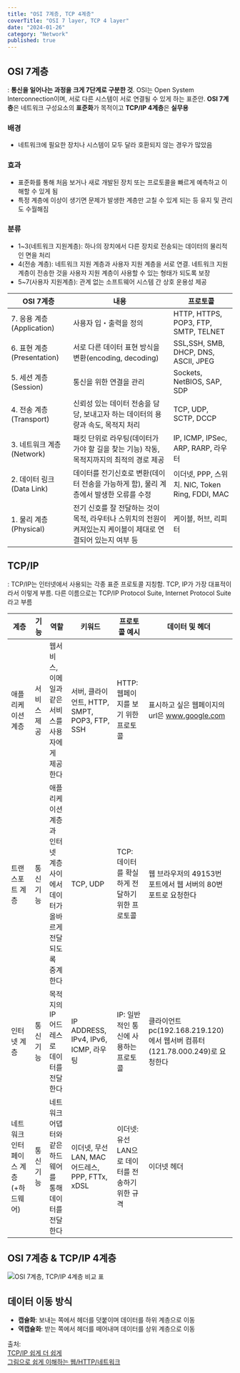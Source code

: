 ```yaml
---
title: "OSI 7계층, TCP 4계층"
coverTitle: "OSI 7 layer, TCP 4 layer"
date: "2024-01-26"
category: "Network"
published: true
---
```


## OSI 7계층

: **통신을 일어나는 과정을 크게 7단계로 구분한 것**. OSI는 Open System Interconnection이며, 서로 다른 시스템이 서로 연결될 수 있게 하는 표준안. **OSI 7계층**은 네트워크 구성요소의 **표준화**가 목적이고 **TCP/IP 4계층**은 **실무용**

### 배경

- 네트워크에 필요한 장치나 시스템이 모두 달라 호환되지 않는 경우가 많았음

### 효과

- 표준화를 통해 처음 보거나 새로 개발된 장치 또는 프로토콜을 빠르게 예측하고 이해할 수 있게 됨
- 특정 계층에 이상이 생기면 문제가 발생한 계층만 고칠 수 있게 되는 등 유지 및 관리도 수월해짐

### 분류

- 1~3(네트워크 지원계층): 하나의 장치에서 다른 장치로 전송되는 데이터의 물리적인 면을 처리
- 4(전송 계층): 네트워크 지원 계층과 사용자 지원 계층을 서로 연결. 네트워크 지원 계층이 전송한 것을 사용자 지원 계층이 사용할 수 있는 형태가 되도록 보장
- 5~7(사용자 지원계층): 관계 없는 소프트웨어 시스템 간 상호 운용성 제공

| OSI 7계층                  | 내용                                                                                                           | 프로토콜                                        |
| -------------------------- | -------------------------------------------------------------------------------------------------------------- | ----------------------------------------------- |
| 7. 응용 계층(Application)  | 사용자 입・출력을 정의                                                                                         | HTTP, HTTPS, POP3, FTP, SMTP, TELNET            |
| 6. 표현 계층(Presentation) | 서로 다른 데이터 표현 방식을 변환(encoding, decoding)                                                          | SSL,SSH, SMB, DHCP, DNS, ASCII, JPEG            |
| 5. 세션 계층(Session)      | 통신을 위한 연결을 관리                                                                                        | Sockets, NetBIOS, SAP, SDP                      |
| 4. 전송 계층(Transport)    | 신뢰성 있는 데이터 전송을 담당, 보내고자 하는 데이터의 용량과 속도, 목적지 처리                                | TCP, UDP, SCTP, DCCP                            |
| 3. 네트워크 계층(Network)  | 패킷 단위로 라우팅(데이터가 가야 할 길을 찾는 기능) 작동, 목적지까지의 최적의 경로 제공                        | IP, ICMP, IPSec, ARP, RARP, 라우터              |
| 2. 데이터 링크(Data Link)  | 데이터를 전기신호로 변환(데이터 전송을 가능하게 함), 물리 계층에서 발생한 오류를 수정                          | 이더넷, PPP, 스위치. NIC, Token Ring, FDDI, MAC |
| 1. 물리 계층(Physical)     | 전기 신호를 잘 전달하는 것이 목적, 라우터나 스위치의 전원이 켜져있는지 케이블이 제대로 연결되어 있는지 여부 등 | 케이블, 허브, 리피터                            |

## **TCP/IP**

: TCP/IP는 인터넷에서 사용되는 각종 표준 프로토콜 지칭함. TCP, IP가 가장 대표적이라서 이렇게 부름. 다른 이름으로는 TCP/IP Protocol Suite, Internet Protocol Suite 라고 부름

| 계층                                 | 기능        | 역할                                                                           | 키워드                                          | 프로토콜 예시                                    | 데이터 및 헤더                                                              |
| ------------------------------------ | ----------- | ------------------------------------------------------------------------------ | ----------------------------------------------- | ------------------------------------------------ | --------------------------------------------------------------------------- |
| 애플리케이션 계층                    | 서비스 제공 | 웹서비스, 이메일과 같은 서비스를 사용자에게 제공한다                           | 서버, 클라이언트, HTTP, SMPT, POP3, FTP, SSH    | HTTP: 웹페이지를 보기 위한 프로토콜              | 표시하고 싶은 웹페이지의 url은 www.google.com                               |
| 트랜스포트 계층                      | 통신 기능   | 애플리케이션 계층과 인터넷 계층 사이에서 데이터가 올바르게 전달되도록 중계한다 | TCP, UDP                                        | TCP: 데이터를 확실하게 전달하기 위한 프로토콜    | 웹 브라우저의 49153번 포트에서 웹 서버의 80번 포트로 요청한다               |
| 인터넷 계층                          | 통신 기능   | 목적지의 IP 어드레스로 데이터를 전달한다                                       | IP ADDRESS, IPv4, IPv6, ICMP, 라우팅            | IP: 일반적인 통신에 사용하는 프로토콜            | 클라이언트 pc(192.168.219.120)에서 웹서버 컴퓨터(121.78.000.249)로 요청한다 |
| 네트워크 인터페이스 계층 (+하드웨어) | 통신 기능   | 네트워크 어댑터와 같은 하드웨어를 통해 데이터를 전달한다                       | 이더넷, 무선 LAN, MAC 어드레스, PPP, FTTx, xDSL | 이더넷: 유선 LAN으로 데이터를 전송하기 위한 규격 | 이더넷 헤더                                                                 |

## OSI 7계층 & TCP/IP 4계층

![OSI 7계층, TCP/IP 4계층 비교 표](/imgs/blog/posts/osi-layer-tcp-ip/compare_table.png)

## **데이터 이동 방식**

- **캡슐화**: 보내는 쪽에서 헤더를 덧붙이며 데이터를 하위 계층으로 이동
- **역캡슐화**: 받는 쪽에서 헤더를 떼어내며 데이터를 상위 계층으로 이동

출처:  
[TCP/IP 쉽게 더 쉽게](https://m.yes24.com/Goods/Detail/32203210)  
[그림으로 쉽게 이해하는 웹/HTTP/네트워크](https://m.yes24.com/Goods/Detail/118547742)
